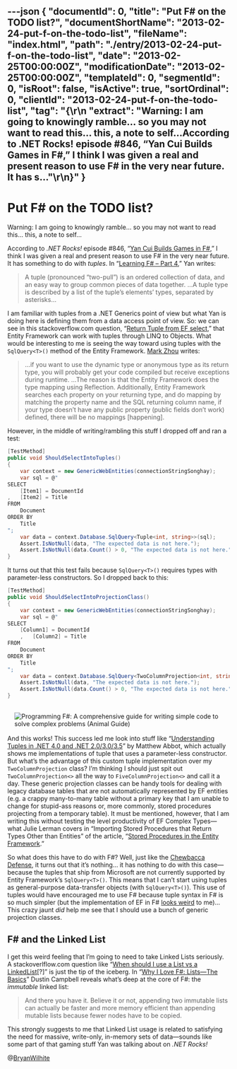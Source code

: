 ---json
{
  "documentId": 0,
  "title": "Put F# on the TODO list?",
  "documentShortName": "2013-02-24-put-f-on-the-todo-list",
  "fileName": "index.html",
  "path": "./entry/2013-02-24-put-f-on-the-todo-list",
  "date": "2013-02-25T00:00:00Z",
  "modificationDate": "2013-02-25T00:00:00Z",
  "templateId": 0,
  "segmentId": 0,
  "isRoot": false,
  "isActive": true,
  "sortOrdinal": 0,
  "clientId": "2013-02-24-put-f-on-the-todo-list",
  "tag": "{\r\n  \"extract\": \"Warning: I am going to knowingly ramble… so you may not want to read this… this, a note to self…According to .NET Rocks! episode #846, “Yan Cui Builds Games in F#,” I think I was given a real and present reason to use F# in the very near future. It has s...\"\r\n}"
}
---

# Put F# on the TODO list?

Warning: I am going to knowingly ramble… so you may not want to read this… this, a note to self…

According to *.NET Rocks!* episode #846, “[Yan Cui Builds Games in F#](http://www.dotnetrocks.com/default.aspx?showNum=846),” I think I was given a real and present reason to use F# in the very near future. It has something to do with *tuples*. In “[Learning F# – Part 4](http://theburningmonk.com/2010/01/learning-f-part-4/),” Yan writes:

<blockquote>

A tuple (pro­nounced “two-pull”) is an ordered collection of data, and an easy way to group common pieces of data together. …A tuple type is described by a list of the tuple’s elements’ types, separated by asterisks…

</blockquote>

I am familiar with tuples from a .NET Generics point of view but what Yan is doing here is defining them from a data access point of view. So: we can see in this stackoverflow.com question, “[Return Tuple from EF select](http://stackoverflow.com/questions/2118688/return-tuple-from-ef-select),” that Entity Framework can work with tuples through LINQ to Objects. What would be interesting to me is seeing the way toward using tuples with the `SqlQuery<T>()` method of the Entity Framework. [Mark Zhou](http://www.markzhou.com/blog/post/2011/06/02/Use-dynamic-type-in-Entity-Framework-41-SqlQuery()-method.aspx) writes:

<blockquote>

…if you want to use the dynamic type or anonymous type as its return type, you will probably get your code compiled but receive exceptions during runtime. …The reason is that the Entity Framework does the type mapping using Reflection. Additionally, Entity Framework searches each property on your returning type, and do mapping by matching the property name and the SQL returning column name, if your type doesn’t have any public property (public fields don’t work) defined, there will be no mappings [happening].

</blockquote>

However, in the middle of writing/rambling this stuff I dropped off and ran a test:

```cs
[TestMethod]
public void ShouldSelectIntoTuples()
{
    var context = new GenericWebEntities(connectionStringSonghay);
    var sql = @"
SELECT
    [Item1] = DocumentId
,   [Item2] = Title
FROM
    Document
ORDER BY
    Title
";
    var data = context.Database.SqlQuery<Tuple<int, string>>(sql);
    Assert.IsNotNull(data, "The expected data is not here.");
    Assert.IsNotNull(data.Count() > 0, "The expected data is not here.");
}
```

It turns out that this test fails because `SqlQuery<T>()` requires types with parameter-less constructors. So I dropped back to this:

```cs
[TestMethod]
public void ShouldSelectIntoProjectionClass()
{
    var context = new GenericWebEntities(connectionStringSonghay);
    var sql = @"
SELECT
    [Column1] = DocumentId
    ,   [Column2] = Title
FROM
    Document
ORDER BY
    Title
";
    var data = context.Database.SqlQuery<TwoColumnProjection<int, string>>(sql);
    Assert.IsNotNull(data, "The expected data is not here.");
    Assert.IsNotNull(data.Count() > 0, "The expected data is not here.");
}
```

[<img alt="Programming F#: A comprehensive guide for writing simple code to solve complex problems (Animal Guide)" src="http://ecx.images-amazon.com/images/I/41DsEYWRNML._SL160_.jpg" style="float:left;margin:16px;">](http://www.amazon.com/Programming-comprehensive-writing-complex-problems/dp/0596153643%3FSubscriptionId%3D1SW6D7X6ZXXR92KVX0G2%26tag%3Dthekintespacec00%26linkCode%3Dxm2%26camp%3D2025%26creative%3D165953%26creativeASIN%3D0596153643 "Programming F#: A comprehensive guide for writing simple code to solve complex problems (Animal Guide)")

And this works! This success led me look into stuff like “[Understanding Tuples in .NET 4.0 and .NET 2.0/3.0/3.5](http://www.fidelitydesign.net/?p=71)” by Matthew Abbot, which actually shows me implementations of tuple that uses a parameter-less constructor. But what’s the advantage of this custom tuple implementation over my `TwoColumnProjection` class? I’m thinking I should just spit out `TwoColumnProjection<>` all the way to `FiveColumnProjection<>` and call it a day. These generic projection classes can be handy tools for dealing with legacy database tables that are not automatically represented by EF entities (e.g. a crappy many-to-many table without a primary key that I am unable to change for stupid-ass reasons or, more commonly, stored procedures projecting from a temporary table). It must be mentioned, however, that I am writing this without testing the level productivity of EF Complex Types—what Julie Lerman covers in “Importing Stored Procedures that Return Types Other than Entities” of the article, “[Stored Procedures in the Entity Framework](http://msdn.microsoft.com/en-us/data/gg699321.aspx).”

So what does this have to do with F#? Well, just like the [Chewbacca Defense](http://en.wikipedia.org/wiki/Chewbacca_defense), it turns out that it’s nothing… it has nothing to do with this case—because the tuples that ship from Microsoft are not currently supported by Entity Framework’s `SqlQuery<T>()`. This means that I can’t start using tuples as general-purpose data-transfer objects (with `SqlQuery<T>()`). This use of tuples would have encouraged me to use F# because tuple syntax in F# is so much simpler (but the implementation of EF in F# [looks weird](http://blogs.msdn.com/b/visualstudio/archive/2011/04/04/f-code-first-development-with-entity-framework-4-1.aspx) to me)… This crazy jaunt *did* help me see that I should use a bunch of generic projection classes.

## F# and the Linked List

I get this weird feeling that I’m going to need to take Linked Lists seriously. A stackoverlflow.com question like “[When should I use a List vs a LinkedList](http://stackoverflow.com/questions/169973/when-should-i-use-a-list-vs-a-linkedlist)[?]” is just the tip of the iceberg. In “[Why I Love F#: Lists—The Basics](http://diditwith.net/2008/03/03/WhyILoveFListsTheBasics.aspx)” Dustin Campbell reveals what’s deep at the core of F#: the *immutable* linked list:

<blockquote>

And there you have it. Believe it or not, appending two immutable lists can actually be faster and more memory efficient than appending mutable lists because fewer nodes have to be copied.

</blockquote>

This strongly suggests to me that Linked List usage is related to satisfying the need for massive, write-only, in-memory sets of data—sounds like some part of that gaming stuff Yan was talking about on *.NET Rocks!*

@[BryanWilhite](https://twitter.com/BryanWilhite)
